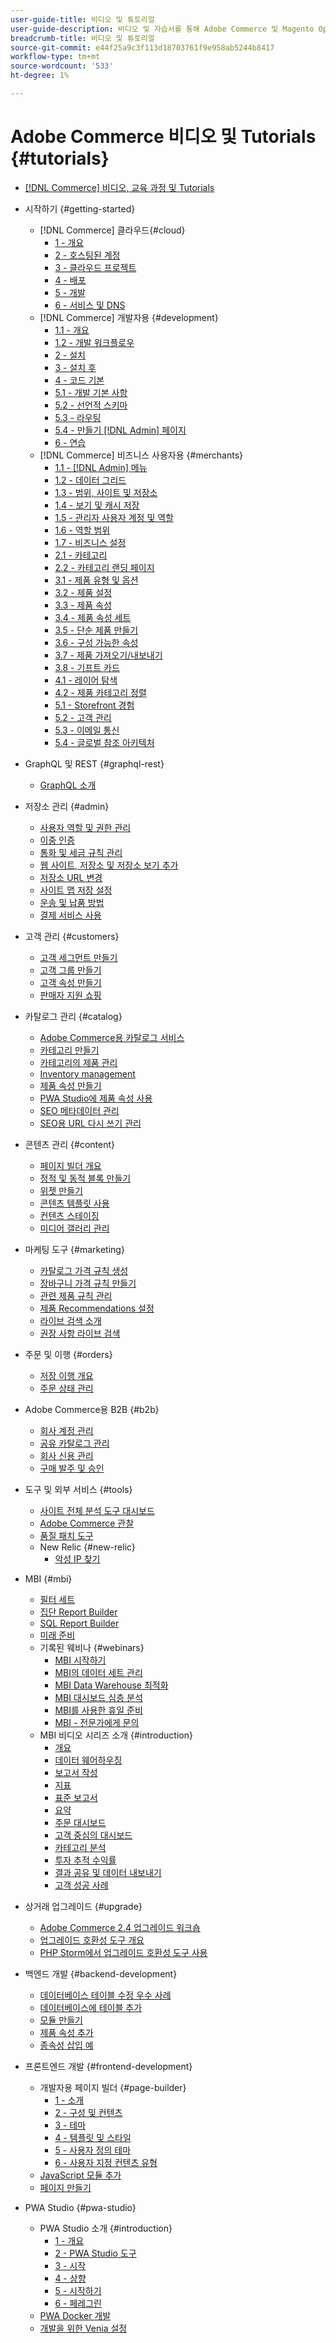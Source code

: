 ```yaml
---
user-guide-title: 비디오 및 튜토리얼
user-guide-description: 비디오 및 자습서를 통해 Adobe Commerce 및 Magento Open Source에 대해 학습할 수 있습니다.
breadcrumb-title: 비디오 및 튜토리얼
source-git-commit: e44f25a9c3f113d18703761f9e958ab5244b8417
workflow-type: tm+mt
source-wordcount: '533'
ht-degree: 1%

---
```



# Adobe Commerce 비디오 및 Tutorials {#tutorials}

+ [[!DNL Commerce] 비디오, 교육 과정 및 Tutorials](overview.md)
+ 시작하기 {#getting-started}
   + [!DNL Commerce] 클라우드{#cloud}
      + [1 - 개요](../cloud/1-overview.md)
      + [2 - 호스팅된 계정](../cloud/2-accounts.md)
      + [3 - 클라우드 프로젝트](../cloud/3-projects.md)
      + [4 - 배포](../cloud/4-deployment.md)
      + [5 - 개발](../cloud/5-dev-config.md)
      + [6 - 서비스 및 DNS](../cloud/6-launch.md)
   + [!DNL Commerce] 개발자용 {#development}
      + [1.1 - 개요](../backend-development/backend-1-1-overview.md)
      + [1.2 - 개발 워크플로우](../backend-development/backend-1-2-workflow.md)
      + [2 - 설치](../backend-development/backend-2-install.md)
      + [3 - 설치 후](../backend-development/backend-3-post-install.md)
      + [4 - 코드 기본](../backend-development/backend-4-code-base.md)
      + [5.1 - 개발 기본 사항](../backend-development/backend-5-1-dev-basics.md)
      + [5.2 - 선언적 스키마](../backend-development/backend-5-2-declarative-schema.md)
      + [5.3 - 라우팅](../backend-development/backend-5-3-routing.md)
      + [5.4 - 만들기 [!DNL Admin] 페이지](../backend-development/backend-5-4-admin-page.md)
      + [6 - 연습](../backend-development/backend-6-practice.md)
   + [!DNL Commerce] 비즈니스 사용자용 {#merchants}
      + [1.1 - [!DNL Admin] 메뉴](../site-management/introduction/1-1-menus.md)
      + [1.2 - 데이터 그리드](../site-management/introduction/1-2-data-grids.md)
      + [1.3 - 범위, 사이트 및 저장소](../site-management/introduction/1-3-apps-scopes-sites-stores.md)
      + [1.4 - 보기 및 캐시 저장](../site-management/introduction/1-4-store-views-cache.md)
      + [1.5 - 관리자 사용자 계정 및 역할](../site-management/introduction/1-5-users-roles.md)
      + [1.6 - 역할 범위](../site-management/introduction/1-6-role-scopes.md)
      + [1.7 - 비즈니스 설정](../site-management/introduction/1-7-business-settings.md)
      + [2.1 - 카테고리](../site-management/introduction/2-1-categories.md)
      + [2.2 - 카테고리 랜딩 페이지](../site-management/introduction/2-2-category-landing-page.md)
      + [3.1 - 제품 유형 및 옵션](../site-management/introduction/3-1-product-types-options.md)
      + [3.2 - 제품 설정](../site-management/introduction/3-2-product-settings.md)
      + [3.3 - 제품 속성](../site-management/introduction/3-3-product-attributes.md)
      + [3.4 - 제품 속성 세트](../site-management/introduction/3-4-product-attribute-sets.md)
      + [3.5 - 단순 제품 만들기](../site-management/introduction/3-5-create-simple-product.md)
      + [3.6 - 구성 가능한 속성](../site-management/introduction/3-6-configurable-attributes.md)
      + [3.7 - 제품 가져오기/내보내기](../site-management/introduction/3-7-import-export-products.md)
      + [3.8 - 기프트 카드](../site-management/introduction/3-8-gift-cards.md)
      + [4.1 - 레이어 탐색](../site-management/introduction/4-1-layered-navigation.md)
      + [4.2 - 제품 카테고리 정렬](../site-management/introduction/4-2-arrange-product-categories.md)
      + [5.1 - Storefront 경험](../site-management/introduction/5-1-storefront-experience.md)
      + [5.2 - 고객 관리](../site-management/introduction/5-2-customer-management.md)
      + [5.3 - 이메일 통신](../site-management/introduction/5-3-store-communications.md)
      + [5.4 - 글로벌 참조 아키텍처](https://experienceleague.adobe.com/docs/commerce-operations/implementation-playbook/architecture/global-reference.html)



+ GraphQL 및 REST {#graphql-rest}
   + [GraphQL 소개](https://experienceleague.adobe.com/docs/commerce-learn/graphql-rest/getting-started-graphql.html)

+ 저장소 관리 {#admin}
   + [사용자 역할 및 권한 관리](../site-management/users-roles-permissions.md)
   + [이중 인증](../site-management/two-factor-authentication.md)
   + [통화 및 세금 규칙 관리](../site-management/currency-tax-rules.md)
   + [웹 사이트, 저장소 및 저장소 보기 추가](../site-management/add-websites-stores-views.md)
   + [저장소 URL 변경](../site-management/change-store-url.md)
   + [사이트 맵 저장 설정](../site-management/site-map-setup.md)
   + [운송 및 납품 방법](../site-management/shipping-delivery.md)
   + [결제 서비스 사용](../site-management/payment-services.md)


+ 고객 관리 {#customers}
   + [고객 세그먼트 만들기](../site-management/customer-segments.md)
   + [고객 그룹 만들기](../site-management/customer-groups.md)
   + [고객 속성 만들기](../site-management/customer-attributes.md)
   + [판매자 지원 쇼핑](../site-management/seller-assisted-shopping.md)

+ 카탈로그 관리 {#catalog}
   + [Adobe Commerce용 카탈로그 서비스](../site-management/catalog-service.md)
   + [카테고리 만들기](../site-management/category-create.md)
   + [카테고리의 제품 관리](../site-management/category-products.md)
   + [Inventory management](../site-management/inventory-management.md)
   + [제품 속성 만들기](../site-management/product-attributes-create.md)
   + [PWA Studio에 제품 속성 사용](../site-management/product-attributes-pwa.md)
   + [SEO 메타데이터 관리](../site-management/seo-metadata.md)
   + [SEO용 URL 다시 쓰기 관리](../site-management/seo-url-rewrites.md)

+ 콘텐츠 관리 {#content}
   + [페이지 빌더 개요](../site-management/page-builder-overview.md)
   + [정적 및 동적 블록 만들기](../site-management/static-dynamic-blocks.md)
   + [위젯 만들기](../site-management/widgets.md)
   + [콘텐츠 템플릿 사용](../site-management/content-templates.md)
   + [컨텐츠 스테이징](../site-management/content-staging.md)
   + [미디어 갤러리 관리](../site-management/media-gallery.md)

+ 마케팅 도구 {#marketing}
   + [카탈로그 가격 규칙 생성](../site-management/catalog-price-rules.md)
   + [장바구니 가격 규칙 만들기](../site-management/cart-price-rules.md)
   + [관련 제품 규칙 관리](../site-management/related-product-rules.md)
   + [제품 Recommendations 설정](../site-management/product-recommendations.md)
   + [라이브 검색 소개](../site-management/live-search.md)
   + [권장 사항 라이브 검색](../site-management/live-search-recommendations.md)

+ 주문 및 이행 {#orders}
   + [저장 이행 개요](../site-management/store-fulfillment.md)
   + [주문 상태 관리](../site-management/order-status.md)

+ Adobe Commerce용 B2B {#b2b}
   + [회사 계정 관리](../b2b/company-accounts.md)
   + [공유 카탈로그 관리](../b2b/shared-catalogs.md)
   + [회사 신용 관리](../b2b/company-credit.md)
   + [구매 발주 및 승인](../b2b/purchase-orders.md)

+ 도구 및 외부 서비스 {#tools}
   + [사이트 전체 분석 도구 대시보드](../tools/site-wide-analysis-tool.md)
   + [Adobe Commerce 관찰](../tools/observation-tool.md)
   + [품질 패치 도구](../tools/quality-patch-tool.md)
   + New Relic {#new-relic}
      + [악성 IP 찾기](../new-relic/malicious-ip.md)

+ MBI {#mbi}
   + [필터 세트](../business-intelligence/filter-sets.md)
   + [집단 Report Builder](../business-intelligence/cohort-report-builder.md)
   + [SQL Report Builder](../business-intelligence/sql-report-builder.md)
   + [미래 준비](../business-intelligence/prepare-for-future.md)
   + 기록된 웨비나 {#webinars}
      + [MBI 시작하기](https://experienceleague.adobe.com/docs/commerce-events/events/mbi/2021/getting-started.html)
      + [MBI의 데이터 세트 관리](https://experienceleague.adobe.com/docs/commerce-events/events/mbi/2022/manage-data-sets.html)
      + [MBI Data Warehouse 최적화](https://experienceleague.adobe.com/docs/commerce-events/events/mbi/2021/optimize-data-warehouse.html)
      + [MBI 대시보드 심층 분석](https://experienceleague.adobe.com/docs/commerce-events/events/mbi/2021/dashboards-deep-dive.html)
      + [MBI를 사용한 휴일 준비](https://experienceleague.adobe.com/docs/commerce-events/events/mbi/2021/holiday-readiness.html)
      + [MBI - 전문가에게 문의](https://experienceleague.adobe.com/docs/commerce-events/events/mbi/2021/ask-expert.html)
   + MBI 비디오 시리즈 소개 {#introduction}
      + [개요](../business-intelligence/1-overview.md)
      + [데이터 웨어하우징](../business-intelligence/2-data-warehousing.md)
      + [보고서 작성](../business-intelligence/3-build-reports.md)
      + [지표](../business-intelligence/4-metrics.md)
      + [표준 보고서](../business-intelligence/5-standard-reports.md)
      + [요약](../business-intelligence/6-executive-summary-dashboard.md)
      + [주문 대시보드](../business-intelligence/7-orders-dashboard.md)
      + [고객 중심의 대시보드](../business-intelligence/8-customer-focused-dashboards.md)
      + [카테고리 분석](../business-intelligence/9-category-analysis.md)
      + [투자 추적 수익률](../business-intelligence/10-roi-tracking.md)
      + [결과 공유 및 데이터 내보내기](../business-intelligence/11-share-results-export-data.md)
      + [고객 성공 사례](../business-intelligence/12-customer-success.md)

+ 상거래 업그레이드 {#upgrade}
   + [Adobe Commerce 2.4 업그레이드 워크숍](../upgrade/2.4-upgrade-workshop.md)
   + [업그레이드 호환성 도구 개요](../upgrade/upgrade-compatibility-tool-overview.md)
   + [PHP Storm에서 업그레이드 호환성 도구 사용](../upgrade/uct-phpstorm.md)

+ 백엔드 개발 {#backend-development}
   + [데이터베이스 테이블 수정 우수 사례](https://experienceleague.adobe.com/docs/commerce-operations/implementation-playbook/best-practices/development/modifying-core-and-third-party-tables.html)
   + [데이터베이스에 테이블 추가](../backend-development/new-db-table.md)
   + [모듈 만들기](../backend-development/create-module.md)
   + [제품 속성 추가](../backend-development/add-product-attribute.md)
   + [종속성 삽입 예](../backend-development/dependency-injection.md)

+ 프론트엔드 개발 {#frontend-development}
   + 개발자용 페이지 빌더 {#page-builder}
      + [1 - 소개](../frontend-development/page-builder/1-intro-case-studies.md)
      + [2 - 구성 및 컨텐츠](../frontend-development/page-builder/2-config-create-content.md)
      + [3 - 테마](../frontend-development/page-builder/3-themes.md)
      + [4 - 템플릿 및 스타일](../frontend-development/page-builder/4-admin-templates-apply-styles.md)
      + [5 - 사용자 정의 테마](../frontend-development/page-builder/5-customize-theme.md)
      + [6 - 사용자 지정 컨텐츠 유형](../frontend-development/page-builder/6-custom-content-types.md)
   + [JavaScript 모듈 추가](../frontend-development/add-javascript-module.md)
   + [페이지 만들기](../frontend-development/create-page.md)

+ PWA Studio {#pwa-studio}
   + PWA Studio 소개 {#introduction}
      + [1 - 개요](../pwa/introduction/1-overview.md)
      + [2 - PWA Studio 도구](../pwa/introduction/2-pwa-studio-tools.md)
      + [3 - 시작](../pwa/introduction/3-launch.md)
      + [4 - 상향](../pwa/introduction/4-upward.md)
      + [5 - 시작하기](../pwa/introduction/5-getting-started.md)
      + [6 - 페레그린](../pwa/introduction/6-peregrine.md)
   + [PWA Docker 개발](../pwa/pwa-docker-development.md)
   + [개발을 위한 Venia 설정](../pwa/set-up-venia-for-dev.md)
